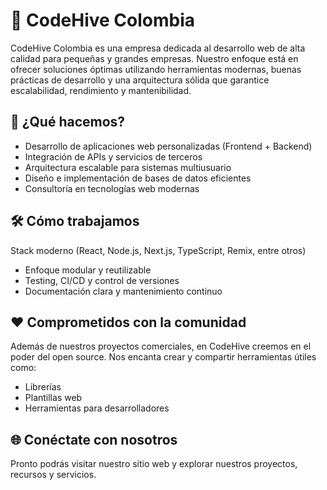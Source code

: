 # 🐝 CodeHive Colombia
CodeHive Colombia es una empresa dedicada al desarrollo web de alta calidad para pequeñas y grandes empresas. Nuestro enfoque está en ofrecer soluciones óptimas utilizando herramientas modernas, buenas prácticas de desarrollo y una arquitectura sólida que garantice escalabilidad, rendimiento y mantenibilidad.

## 🚀 ¿Qué hacemos?
- Desarrollo de aplicaciones web personalizadas (Frontend + Backend)
- Integración de APIs y servicios de terceros
- Arquitectura escalable para sistemas multiusuario
- Diseño e implementación de bases de datos eficientes
- Consultoría en tecnologías web modernas

## 🛠️ Cómo trabajamos
Stack moderno (React, Node.js, Next.js, TypeScript, Remix, entre otros)

- Enfoque modular y reutilizable
- Testing, CI/CD y control de versiones
- Documentación clara y mantenimiento continuo

## ❤️ Comprometidos con la comunidad
Además de nuestros proyectos comerciales, en CodeHive creemos en el poder del open source. Nos encanta crear y compartir herramientas útiles como:

- Librerías
- Plantillas web
- Herramientas para desarrolladores

## 🌐 Conéctate con nosotros
Pronto podrás visitar nuestro sitio web y explorar nuestros proyectos, recursos y servicios.
